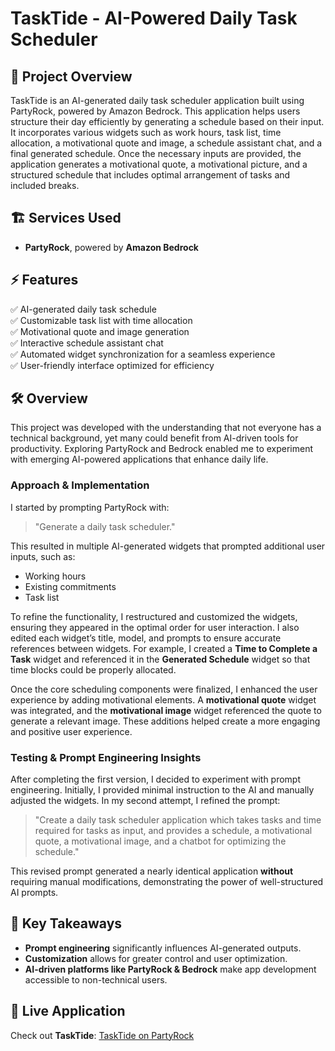 # TaskTide - AI-Powered Daily Task Scheduler

## 📌 Project Overview
TaskTide is an AI-generated daily task scheduler application built using PartyRock, powered by Amazon Bedrock. This application helps users structure their day efficiently by generating a schedule based on their input. It incorporates various widgets such as work hours, task list, time allocation, a motivational quote and image, a schedule assistant chat, and a final generated schedule. Once the necessary inputs are provided, the application generates a motivational quote, a motivational picture, and a structured schedule that includes optimal arrangement of tasks and included breaks.

## 🏗 Services Used
- **PartyRock**, powered by **Amazon Bedrock**

## ⚡ Features
✅ AI-generated daily task schedule  
✅ Customizable task list with time allocation  
✅ Motivational quote and image generation  
✅ Interactive schedule assistant chat  
✅ Automated widget synchronization for a seamless experience  
✅ User-friendly interface optimized for efficiency  

## 🛠 Overview
This project was developed with the understanding that not everyone has a technical background, yet many could benefit from AI-driven tools for productivity. Exploring PartyRock and Bedrock enabled me to experiment with emerging AI-powered applications that enhance daily life.

### **Approach & Implementation**
I started by prompting PartyRock with:  
> "Generate a daily task scheduler."

This resulted in multiple AI-generated widgets that prompted additional user inputs, such as:
- Working hours
- Existing commitments
- Task list

To refine the functionality, I restructured and customized the widgets, ensuring they appeared in the optimal order for user interaction. I also edited each widget’s title, model, and prompts to ensure accurate references between widgets. For example, I created a **Time to Complete a Task** widget and referenced it in the **Generated Schedule** widget so that time blocks could be properly allocated.

Once the core scheduling components were finalized, I enhanced the user experience by adding motivational elements. A **motivational quote** widget was integrated, and the **motivational image** widget referenced the quote to generate a relevant image. These additions helped create a more engaging and positive user experience.

### **Testing & Prompt Engineering Insights**
After completing the first version, I decided to experiment with prompt engineering. Initially, I provided minimal instruction to the AI and manually adjusted the widgets. In my second attempt, I refined the prompt:

> "Create a daily task scheduler application which takes tasks and time required for tasks as input, and provides a schedule, a motivational quote, a motivational image, and a chatbot for optimizing the schedule."

This revised prompt generated a nearly identical application **without** requiring manual modifications, demonstrating the power of well-structured AI prompts.

## 🎯 Key Takeaways
- **Prompt engineering** significantly influences AI-generated outputs.  
- **Customization** allows for greater control and user optimization.  
- **AI-driven platforms like PartyRock & Bedrock** make app development accessible to non-technical users.  

## 🚀 Live Application
Check out **TaskTide**: [TaskTide on PartyRock](https://partyrock.aws/u/juliagarcia/FgansJz-v/TaskTide)
